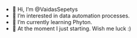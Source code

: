 - 👋 Hi, I’m @VaidasSepetys
- 👀 I’m interested in data automation processes.
- 🌱 I’m currently learning Phyton.
- 💞️ At the moment I just starting. Wish me luck :)


<!---
VaidasSepetys/VaidasSepetys is a ✨ special ✨ repository because its `README.md` (this file) appears on your GitHub profile.
You can click the Preview link to take a look at your changes.
--->
